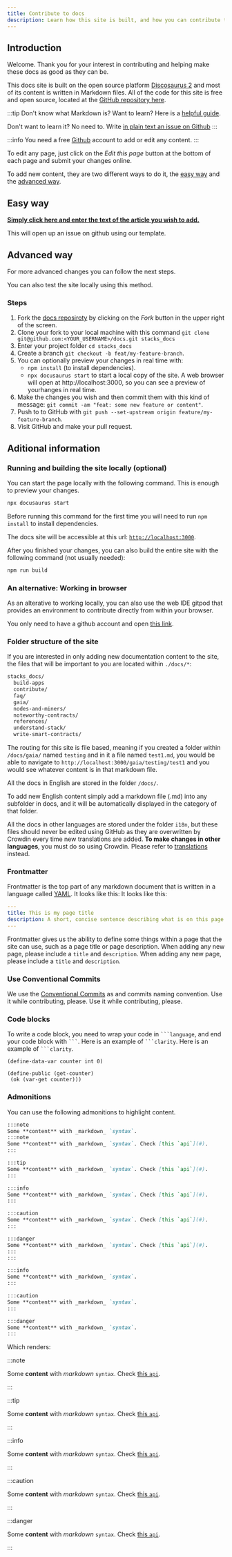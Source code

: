 ```yaml
---
title: Contribute to docs
description: Learn how this site is built, and how you can contribute to it.
---
```


## Introduction

Welcome. Thank you for your interest in contributing and helping make these docs as good as they can be.

This docs site is built on the open source platform [Discosaurus 2](https://docusaurus.io/) and most of its content is written in Markdown files. All of the code for this site is free and open source, located at the [GitHub repository here](https://github.com/stacks-network/docs).

:::tip Don't know what Markdown is? Want to learn? Here is a [helpful guide](https://guides.github.com/features/mastering-markdown/).

Don't want to learn it? No need to. Write [in plain text an issue on Github](https://github.com/stacks-network/docs/issues/new?assignees=&labels=documentation&template=add-documentation.md&title=%5BAdd+docs%5D) :::

:::info You need a free [Github](https://www.github.com) account to add or edit any content. :::

To edit any page, just click on the *Edit this page* button at the bottom of each page and submit your changes online.

To add new content, they are two different ways to do it, the [easy way](#easy-way) and the [advanced way](#advanced-way).

## Easy way

[**Simply click here and enter the text of the article you wish to add.**](https://github.com/stacks-network/docs/issues/new?assignees=&labels=documentation&template=add-documentation.md&title=%5BAdd+docs%5D)

This will open up an issue on github using our template.
## Advanced way

For more advanced changes you can follow the next steps.

You can also test the site locally using this method.
### Steps

1. Fork the [docs reposiroty](https://github.com/stacks-network/docs) by clicking on the *Fork* button in the upper right of the screen.
2. Clone your fork to your local machine with this command `git clone git@github.com:<YOUR_USERNAME>/docs.git stacks_docs`
3. Enter your project folder `cd stacks_docs`
4. Create a branch `git checkout -b feat/my-feature-branch`.
5. You can optionally preview your changes in real time with:
    - `npm install` (to install dependencies).
    - `npx docusaurus start` to start a local copy of the site. A web browser will open at http://localhost:3000, so you can see a preview of yourhanges in real time.
6. Make the changes you wish and then commit them with this kind of message: `git commit -am "feat: some new feature or content"`.
7. Push to to GitHub with `git push --set-upstream origin feature/my-feature-branch`.
8. Visit GitHub and make your pull request.

## Aditional information
### Running and building the site locally (optional)

You can start the page locally with the following command. This is enough to preview your changes.
```bash
npx docusaurus start
```

Before running this command for the first time you will need to run `npm install` to install dependencies.

The docs site will be accessible at this url: [`http://localhost:3000`](http://localhost:3000).


After you finished your changes, you can also build the entire site with the following command (not usually needed):
```bash
npm run build
```

### An alternative: Working in browser

As an alterative to working locally, you can also use the web IDE gitpod that provides an environment to contribute directly from within your browser.

You only need to have a github account and open [this link](https://gitpod.io/#https://github.com/stacks-network/docs).

### Folder structure of the site

If you are interested in only adding new documentation content to the site, the files that will be important to you are located within `./docs/*`:

```bash showLineNumbers highlight=12
stacks_docs/
  build-apps
  contribute/
  faq/
  gaia/
  nodes-and-miners/
  noteworthy-contracts/
  references/
  understand-stack/
  write-smart-contracts/
```

The routing for this site is file based, meaning if you created a folder within `/docs/gaia/` named `testing` and in it a file named `test1.md`, you would be able to navigate to `http://localhost:3000/gaia/testing/test1` and you would see whatever content is in that markdown file.

All the docs in English are stored in the folder `/docs/`.

To add new English content simply add a markdown file (.md) into any subfolder in docs, and it will be automatically displayed in the category of that folder.

All the docs in other languages are stored under the folder `i18n`, but these files should never be edited using GitHub as they are overwritten by Crowdin every time new translations are added.  **To make changes in other languages**, you must do so using Crowdin. Please refer to [translations](translations) instead.

### Frontmatter

Frontmatter is the top part of any markdown document that is written in a language called [YAML](https://yaml.org/). It looks like this: It looks like this:

```yaml
---
title: This is my page title
description: A short, concise sentence describing what is on this page
---
```

Frontmatter gives us the ability to define some things within a page that the site can use, such as a page title or page description. When adding any new page, please include a `title` and `description`. When adding any new page, please include a `title` and `description`.


<!--
### Code formatter

We use [Prettier](https://prettier.io/docs/en/install.html) to check the format the code.

You can install prettier with the following command:

```bash
npm install --save-dev --save-exact prettier
```

And execute prettier with the following command:

```bash
npx prettier --write mynewfiletocheck.md
```
-->
### Use Conventional Commits

We use the [Conventional Commits](https://www.conventionalcommits.org/en/v1.0.0/) as and commits naming convention. Use it while contributing, please. Use it while contributing, please.

### Code blocks

To write a code block, you need to wrap your code in ` ```language `, and end your code block with ` ``` `. Here is an example of ` ```clarity `. Here is an example of ` ```clarity `.

```clarity
(define-data-var counter int 0)

(define-public (get-counter)
 (ok (var-get counter)))
```
### Admonitions

You can use the following admonitions to highlight content.

```md
:::note
Some **content** with _markdown_ `syntax`.
:::note
Some **content** with _markdown_ `syntax`. Check [this `api`](#).
:::

:::tip
Some **content** with _markdown_ `syntax`. Check [this `api`](#).
:::

:::info
Some **content** with _markdown_ `syntax`. Check [this `api`](#).
:::

:::caution
Some **content** with _markdown_ `syntax`. Check [this `api`](#).
:::

:::danger
Some **content** with _markdown_ `syntax`. Check [this `api`](#).
:::
:::

:::info
Some **content** with _markdown_ `syntax`.
:::

:::caution
Some **content** with _markdown_ `syntax`.
:::

:::danger
Some **content** with _markdown_ `syntax`.
:::
```

Which renders:

:::note

Some **content** with _markdown_ `syntax`. Check [this `api`](#).

:::

:::tip

Some **content** with _markdown_ `syntax`. Check [this `api`](#).

:::

:::info

Some **content** with _markdown_ `syntax`. Check [this `api`](#).

:::

:::caution

Some **content** with _markdown_ `syntax`. Check [this `api`](#).

:::

:::danger

Some **content** with _markdown_ `syntax`. Check [this `api`](#).

:::
